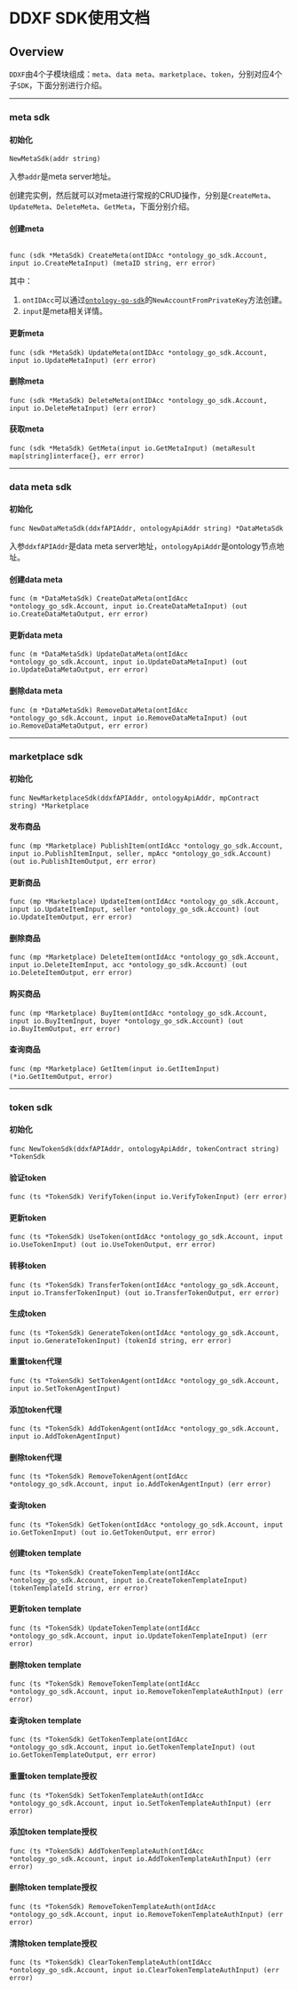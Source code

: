 # DDXF SDK使用文档

## Overview

`DDXF`由4个子模块组成：`meta`、`data meta`、`marketplace`、`token`，分别对应4个子`SDK`，下面分别进行介绍。


------------------------------------------------

### meta sdk

#### 初始化

```golang
NewMetaSdk(addr string)
```
入参`addr`是meta server地址。

创建完实例，然后就可以对meta进行常规的CRUD操作，分别是`CreateMeta`、`UpdateMeta`、`DeleteMeta`、`GetMeta`，下面分别介绍。

#### 创建meta

```golang

func (sdk *MetaSdk) CreateMeta(ontIDAcc *ontology_go_sdk.Account, input io.CreateMetaInput) (metaID string, err error)
```

其中：
1. `ontIDAcc`可以通过[`ontology-go-sdk`](https://github.com/ontio/ontology-go-sdk)的`NewAccountFromPrivateKey`方法创建。
2. `input`是meta相关详情。

#### 更新meta

```golang
func (sdk *MetaSdk) UpdateMeta(ontIDAcc *ontology_go_sdk.Account, input io.UpdateMetaInput) (err error) 
```


#### 删除meta

```golang
func (sdk *MetaSdk) DeleteMeta(ontIDAcc *ontology_go_sdk.Account, input io.DeleteMetaInput) (err error)
```

#### 获取meta

```golang
func (sdk *MetaSdk) GetMeta(input io.GetMetaInput) (metaResult map[string]interface{}, err error)
```
------------------------------------------------

### data meta sdk

#### 初始化

```golang
func NewDataMetaSdk(ddxfAPIAddr, ontologyApiAddr string) *DataMetaSdk
```
入参`ddxfAPIAddr`是data meta server地址，`ontologyApiAddr`是ontology节点地址。

#### 创建data meta

```golang
func (m *DataMetaSdk) CreateDataMeta(ontIdAcc *ontology_go_sdk.Account, input io.CreateDataMetaInput) (out io.CreateDataMetaOutput, err error)
```

#### 更新data meta

```golang
func (m *DataMetaSdk) UpdateDataMeta(ontIdAcc *ontology_go_sdk.Account, input io.UpdateDataMetaInput) (out io.UpdateDataMetaOutput, err error)
```

#### 删除data meta

```golang
func (m *DataMetaSdk) RemoveDataMeta(ontIdAcc *ontology_go_sdk.Account, input io.RemoveDataMetaInput) (out io.RemoveDataMetaOutput, err error)
```

------------------------------------------------

### marketplace sdk

#### 初始化

```golang
func NewMarketplaceSdk(ddxfAPIAddr, ontologyApiAddr, mpContract string) *Marketplace
```


#### 发布商品

```golang
func (mp *Marketplace) PublishItem(ontIdAcc *ontology_go_sdk.Account, input io.PublishItemInput, seller, mpAcc *ontology_go_sdk.Account) (out io.PublishItemOutput, err error)
```

#### 更新商品

```golang
func (mp *Marketplace) UpdateItem(ontIdAcc *ontology_go_sdk.Account, input io.UpdateItemInput, seller *ontology_go_sdk.Account) (out io.UpdateItemOutput, err error)
```

#### 删除商品

```golang
func (mp *Marketplace) DeleteItem(ontIdAcc *ontology_go_sdk.Account, input io.DeleteItemInput, acc *ontology_go_sdk.Account) (out io.DeleteItemOutput, err error)
```

#### 购买商品

```golang
func (mp *Marketplace) BuyItem(ontIdAcc *ontology_go_sdk.Account, input io.BuyItemInput, buyer *ontology_go_sdk.Account) (out io.BuyItemOutput, err error)
```

#### 查询商品

```golang
func (mp *Marketplace) GetItem(input io.GetItemInput) (*io.GetItemOutput, error)
```

------------------------------------------------

### token sdk

#### 初始化

```golang
func NewTokenSdk(ddxfAPIAddr, ontologyApiAddr, tokenContract string) *TokenSdk
```

#### 验证token

```golang
func (ts *TokenSdk) VerifyToken(input io.VerifyTokenInput) (err error) 
```

#### 更新token

```golang
func (ts *TokenSdk) UseToken(ontIdAcc *ontology_go_sdk.Account, input io.UseTokenInput) (out io.UseTokenOutput, err error)
```

#### 转移token
```golang
func (ts *TokenSdk) TransferToken(ontIdAcc *ontology_go_sdk.Account, input io.TransferTokenInput) (out io.TransferTokenOutput, err error)
```

#### 生成token

```golang
func (ts *TokenSdk) GenerateToken(ontIdAcc *ontology_go_sdk.Account, input io.GenerateTokenInput) (tokenId string, err error)
```

#### 重置token代理

```golang
func (ts *TokenSdk) SetTokenAgent(ontIdAcc *ontology_go_sdk.Account, input io.SetTokenAgentInput)
```

#### 添加token代理

```golang
func (ts *TokenSdk) AddTokenAgent(ontIdAcc *ontology_go_sdk.Account, input io.AddTokenAgentInput)
```

#### 删除token代理

```golang
func (ts *TokenSdk) RemoveTokenAgent(ontIdAcc *ontology_go_sdk.Account, input io.AddTokenAgentInput) (err error)
```

#### 查询token

```golang
func (ts *TokenSdk) GetToken(ontIdAcc *ontology_go_sdk.Account, input io.GetTokenInput) (out io.GetTokenOutput, err error)
```


#### 创建token template

```golang
func (ts *TokenSdk) CreateTokenTemplate(ontIdAcc *ontology_go_sdk.Account, input io.CreateTokenTemplateInput) (tokenTemplateId string, err error)
```

#### 更新token template

```golang
func (ts *TokenSdk) UpdateTokenTemplate(ontIdAcc *ontology_go_sdk.Account, input io.UpdateTokenTemplateInput) (err error)
```


#### 删除token template

```golang
func (ts *TokenSdk) RemoveTokenTemplate(ontIdAcc *ontology_go_sdk.Account, input io.RemoveTokenTemplateAuthInput) (err error)
```

#### 查询token template

```golang
func (ts *TokenSdk) GetTokenTemplate(ontIdAcc *ontology_go_sdk.Account, input io.GetTokenTemplateInput) (out io.GetTokenTemplateOutput, err error)
```

#### 重置token template授权

```golang
func (ts *TokenSdk) SetTokenTemplateAuth(ontIdAcc *ontology_go_sdk.Account, input io.SetTokenTemplateAuthInput) (err error)
```

#### 添加token template授权

```golang
func (ts *TokenSdk) AddTokenTemplateAuth(ontIdAcc *ontology_go_sdk.Account, input io.AddTokenTemplateAuthInput) (err error)
```

#### 删除token template授权

```golang
func (ts *TokenSdk) RemoveTokenTemplateAuth(ontIdAcc *ontology_go_sdk.Account, input io.RemoveTokenTemplateAuthInput) (err error)
```

#### 清除token template授权

```golang
func (ts *TokenSdk) ClearTokenTemplateAuth(ontIdAcc *ontology_go_sdk.Account, input io.ClearTokenTemplateAuthInput) (err error)
```
